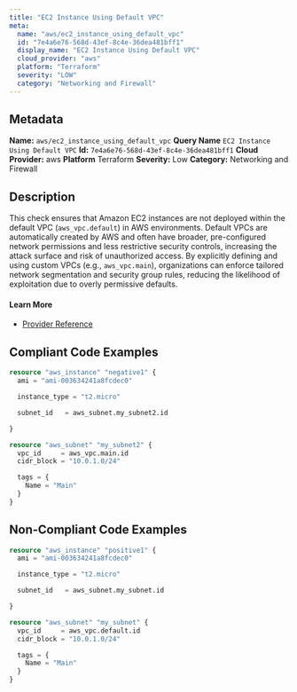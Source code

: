 ```yaml
---
title: "EC2 Instance Using Default VPC"
meta:
  name: "aws/ec2_instance_using_default_vpc"
  id: "7e4a6e76-568d-43ef-8c4e-36dea481bff1"
  display_name: "EC2 Instance Using Default VPC"
  cloud_provider: "aws"
  platform: "Terraform"
  severity: "LOW"
  category: "Networking and Firewall"
---
```

## Metadata
**Name:** `aws/ec2_instance_using_default_vpc`
**Query Name** `EC2 Instance Using Default VPC`
**Id:** `7e4a6e76-568d-43ef-8c4e-36dea481bff1`
**Cloud Provider:** aws
**Platform** Terraform
**Severity:** Low
**Category:** Networking and Firewall
## Description
This check ensures that Amazon EC2 instances are not deployed within the default VPC (`aws_vpc.default`) in AWS environments. Default VPCs are automatically created by AWS and often have broader, pre-configured network permissions and less restrictive security controls, increasing the attack surface and risk of unauthorized access. By explicitly defining and using custom VPCs (e.g., `aws_vpc.main`), organizations can enforce tailored network segmentation and security group rules, reducing the likelihood of exploitation due to overly permissive defaults.

#### Learn More

 - [Provider Reference](https://registry.terraform.io/providers/hashicorp/aws/latest/docs/resources/instance#subnet_id)


## Compliant Code Examples
```terraform
resource "aws_instance" "negative1" {
  ami = "ami-003634241a8fcdec0"

  instance_type = "t2.micro"

  subnet_id   = aws_subnet.my_subnet2.id

}

resource "aws_subnet" "my_subnet2" {
  vpc_id     = aws_vpc.main.id
  cidr_block = "10.0.1.0/24"

  tags = {
    Name = "Main"
  }
}

```
## Non-Compliant Code Examples
```terraform
resource "aws_instance" "positive1" {
  ami = "ami-003634241a8fcdec0"

  instance_type = "t2.micro"

  subnet_id   = aws_subnet.my_subnet.id

}

resource "aws_subnet" "my_subnet" {
  vpc_id     = aws_vpc.default.id
  cidr_block = "10.0.1.0/24"

  tags = {
    Name = "Main"
  }
}

```